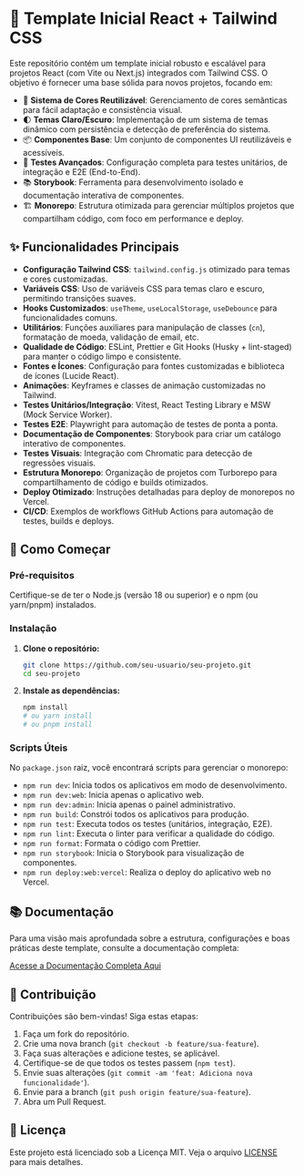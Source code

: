 # 🚀 Template Inicial React + Tailwind CSS

Este repositório contém um template inicial robusto e escalável para projetos React (com Vite ou Next.js) integrados com Tailwind CSS. O objetivo é fornecer uma base sólida para novos projetos, focando em:

-   🎨 **Sistema de Cores Reutilizável**: Gerenciamento de cores semânticas para fácil adaptação e consistência visual.
-   🌓 **Temas Claro/Escuro**: Implementação de um sistema de temas dinâmico com persistência e detecção de preferência do sistema.
-   📦 **Componentes Base**: Um conjunto de componentes UI reutilizáveis e acessíveis.
-   🧪 **Testes Avançados**: Configuração completa para testes unitários, de integração e E2E (End-to-End).
-   📚 **Storybook**: Ferramenta para desenvolvimento isolado e documentação interativa de componentes.
-   🏗️ **Monorepo**: Estrutura otimizada para gerenciar múltiplos projetos que compartilham código, com foco em performance e deploy.

## ✨ Funcionalidades Principais

-   **Configuração Tailwind CSS**: `tailwind.config.js` otimizado para temas e cores customizadas.
-   **Variáveis CSS**: Uso de variáveis CSS para temas claro e escuro, permitindo transições suaves.
-   **Hooks Customizados**: `useTheme`, `useLocalStorage`, `useDebounce` para funcionalidades comuns.
-   **Utilitários**: Funções auxiliares para manipulação de classes (`cn`), formatação de moeda, validação de email, etc.
-   **Qualidade de Código**: ESLint, Prettier e Git Hooks (Husky + lint-staged) para manter o código limpo e consistente.
-   **Fontes e Ícones**: Configuração para fontes customizadas e biblioteca de ícones (Lucide React).
-   **Animações**: Keyframes e classes de animação customizadas no Tailwind.
-   **Testes Unitários/Integração**: Vitest, React Testing Library e MSW (Mock Service Worker).
-   **Testes E2E**: Playwright para automação de testes de ponta a ponta.
-   **Documentação de Componentes**: Storybook para criar um catálogo interativo de componentes.
-   **Testes Visuais**: Integração com Chromatic para detecção de regressões visuais.
-   **Estrutura Monorepo**: Organização de projetos com Turborepo para compartilhamento de código e builds otimizados.
-   **Deploy Otimizado**: Instruções detalhadas para deploy de monorepos no Vercel.
-   **CI/CD**: Exemplos de workflows GitHub Actions para automação de testes, builds e deploys.

## 🚀 Como Começar

### Pré-requisitos

Certifique-se de ter o Node.js (versão 18 ou superior) e o npm (ou yarn/pnpm) instalados.

### Instalação

1.  **Clone o repositório:**
    ```bash
    git clone https://github.com/seu-usuario/seu-projeto.git
    cd seu-projeto
    ```

2.  **Instale as dependências:**
    ```bash
    npm install
    # ou yarn install
    # ou pnpm install
    ```

### Scripts Úteis

No `package.json` raiz, você encontrará scripts para gerenciar o monorepo:

-   `npm run dev`: Inicia todos os aplicativos em modo de desenvolvimento.
-   `npm run dev:web`: Inicia apenas o aplicativo web.
-   `npm run dev:admin`: Inicia apenas o painel administrativo.
-   `npm run build`: Constrói todos os aplicativos para produção.
-   `npm run test`: Executa todos os testes (unitários, integração, E2E).
-   `npm run lint`: Executa o linter para verificar a qualidade do código.
-   `npm run format`: Formata o código com Prettier.
-   `npm run storybook`: Inicia o Storybook para visualização de componentes.
-   `npm run deploy:web:vercel`: Realiza o deploy do aplicativo web no Vercel.

## 📚 Documentação

Para uma visão mais aprofundada sobre a estrutura, configurações e boas práticas deste template, consulte a documentação completa:

[Acesse a Documentação Completa Aqui](https://seulink.com/para/documentacao) <!-- Substitua pelo link real da sua documentação web -->

## 🤝 Contribuição

Contribuições são bem-vindas! Siga estas etapas:

1.  Faça um fork do repositório.
2.  Crie uma nova branch (`git checkout -b feature/sua-feature`).
3.  Faça suas alterações e adicione testes, se aplicável.
4.  Certifique-se de que todos os testes passem (`npm test`).
5.  Envie suas alterações (`git commit -am 'feat: Adiciona nova funcionalidade'`).
6.  Envie para a branch (`git push origin feature/sua-feature`).
7.  Abra um Pull Request.

## 📄 Licença

Este projeto está licenciado sob a Licença MIT. Veja o arquivo [LICENSE](LICENSE) para mais detalhes.



